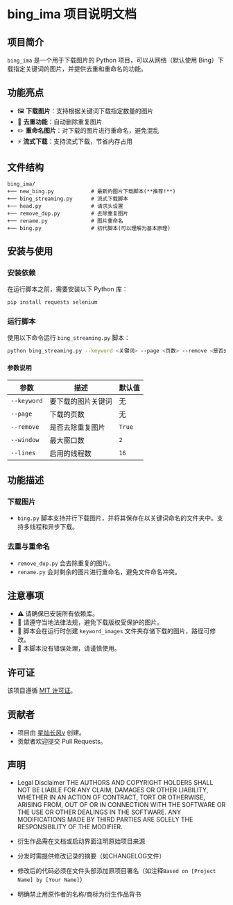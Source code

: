 # bing_ima 项目说明文档

## 项目简介

`bing_ima` 是一个用于下载图片的 Python 项目，可以从网络（默认使用 Bing）下载指定关键词的图片，并提供去重和重命名的功能。

## 功能亮点

- 🖼️ **下载图片**：支持根据关键词下载指定数量的图片
- 🧹 **去重功能**：自动删除重复图片
- ✏️ **重命名图片**：对下载的图片进行重命名，避免混乱
- ⚡ **流式下载**：支持流式下载，节省内存占用

## 文件结构

```
bing_ima/
+── new_bing.py            # 最新的图片下载脚本(**推荐!**)
+── bing_streaming.py      # 流式下载脚本
+── head.py                # 请求头设置
+── remove_dup.py          # 去除重复图片
+── rename.py              # 图片重命名
+── bing.py                # 初代脚本(可以理解为基本原理)
```

## 安装与使用

### 安装依赖

在运行脚本之前，需要安装以下 Python 库：

```bash
pip install requests selenium
```

### 运行脚本

使用以下命令运行 `bing_streaming.py` 脚本：

```bash
python bing_streaming.py --keyword <关键词> --page <页数> --remove <是否去重> --window <窗口数量> --lines <线程数量>
```

#### 参数说明

| 参数        | 描述                      | 默认值     |
| ----------- | ------------------------- | ---------- |
| `--keyword` | 要下载的图片关键词        | 无         |
| `--page`    | 下载的页数                | 无         |
| `--remove`  | 是否去除重复图片          | `True`     |
| `--window`  | 最大窗口数                | `2`        |
| `--lines`   | 启用的线程数              | `16`       |

## 功能描述

### 下载图片

- `bing.py` 脚本支持并行下载图片，并将其保存在以关键词命名的文件夹中。支持多线程和异步下载。

### 去重与重命名

- `remove_dup.py` 会去除重复的图片。
- `rename.py` 会对剩余的图片进行重命名，避免文件命名冲突。

## 注意事项

- ⚠️ 请确保已安装所有依赖库。
- 📜 请遵守当地法律法规，避免下载版权受保护的图片。
- 🧳 脚本会在运行时创建 `keyword_images` 文件夹存储下载的图片，路径可修改。
- 🚫 本脚本没有错误处理，请谨慎使用。

## 许可证

该项目遵循 [MIT 许可证](bing_ima/LICENSE)。

## 贡献者

- 项目由 [星灿长风v](https://github.com/StarWindv) 创建。
- 贡献者欢迎提交 Pull Requests。

## 声明

- Legal Disclaimer
THE AUTHORS AND COPYRIGHT HOLDERS SHALL NOT BE LIABLE FOR ANY CLAIM, DAMAGES OR OTHER LIABILITY, 
WHETHER IN AN ACTION OF CONTRACT, TORT OR OTHERWISE, ARISING FROM, OUT OF OR IN CONNECTION WITH 
THE SOFTWARE OR THE USE OR OTHER DEALINGS IN THE SOFTWARE. 
ANY MODIFICATIONS MADE BY THIRD PARTIES ARE SOLELY THE RESPONSIBILITY OF THE MODIFIER.

- 衍生作品需在文档或启动界面注明原始项目来源
- 分发时需提供修改记录的摘要（如CHANGELOG文件）
- 修改后的代码必须在文件头部添加原项目署名（如注释`Based on [Project Name] by [Your Name]`）
- 明确禁止用原作者的名称/商标为衍生作品背书